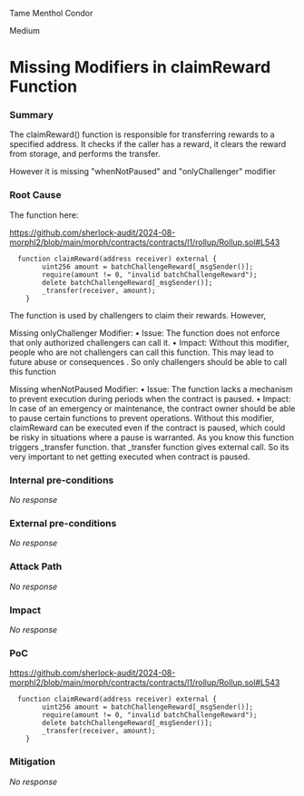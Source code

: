 Tame Menthol Condor

Medium

# Missing Modifiers in claimReward Function

### Summary

The claimReward() function is responsible for transferring rewards to a specified address. It checks if the caller has a reward, it clears the reward from storage, and performs the transfer.

However it is missing "whenNotPaused"  and "onlyChallenger" modifier

### Root Cause

The function here: 

https://github.com/sherlock-audit/2024-08-morphl2/blob/main/morph/contracts/contracts/l1/rollup/Rollup.sol#L543

```solidity
  function claimReward(address receiver) external { 
        uint256 amount = batchChallengeReward[_msgSender()];
        require(amount != 0, "invalid batchChallengeReward");
        delete batchChallengeReward[_msgSender()];
        _transfer(receiver, amount);
    }
```

The function is used by challengers to claim their rewards. However,

Missing onlyChallenger Modifier:
	•	Issue: The function does not enforce that only authorized challengers can call it.
	•	Impact: Without this modifier, people who are not challengers can call this function. This may lead to future abuse or consequences . So only challengers should be able to call this function


Missing whenNotPaused  Modifier:
	•	Issue: The function lacks a mechanism to prevent execution during periods when the contract is paused.
	•	Impact: In case of an emergency or maintenance, the contract owner should be able to pause certain functions to prevent operations. Without this modifier, claimReward can be executed even if the contract is paused, which could be risky in situations where a pause is warranted. As you know this function triggers _transfer function. that _transfer function gives external call. So its very important to net getting executed when contract is paused.

### Internal pre-conditions

_No response_

### External pre-conditions

_No response_

### Attack Path

_No response_

### Impact

_No response_

### PoC

https://github.com/sherlock-audit/2024-08-morphl2/blob/main/morph/contracts/contracts/l1/rollup/Rollup.sol#L543

```solidity
  function claimReward(address receiver) external { 
        uint256 amount = batchChallengeReward[_msgSender()];
        require(amount != 0, "invalid batchChallengeReward");
        delete batchChallengeReward[_msgSender()];
        _transfer(receiver, amount);
    }
```

### Mitigation

_No response_